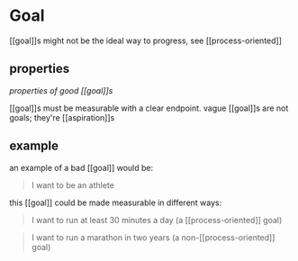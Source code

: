 # Goal

[[goal]]s might not be the ideal way to progress, see [[process-oriented]]

## properties

_properties of good [[goal]]s_

[[goal]]s must be measurable with a clear endpoint. vague [[goal]]s are not goals; they're [[aspiration]]s

## example

an example of a bad [[goal]] would be:

> I want to be an athlete

this [[goal]] could be made measurable in different ways:

> I want to run at least 30 minutes a day (a [[process-oriented]] goal)

> I want to run a marathon in two years (a non-[[process-oriented]] goal)
